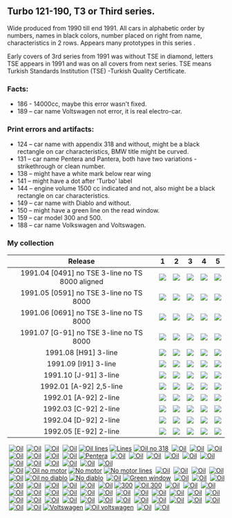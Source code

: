 ## Turbo 121-190, T3 or Third series.

Wide produced from 1990 till end 1991. All cars in alphabetic order by numbers, names
in black colors, number placed on right from name, characteristics in 2 rows. Appears many prototypes in this series .

Early covers of 3rd series from 1991 was without TSE in diamond, letters TSE appears in 1991 and was on all covers from
next series.
TSE means Turkish Standards Institution (TSE) -Turkish Quality Certificate.

### Facts:

* 186 - 14000cc, maybe this error wasn't fixed.
* 189 – car name Voltswagen not error, it is real electro-car.

### Print errors and artifacts:

* 124 – car name with appendix 318 and without, might be a black rectangle on car characteristics, BMW title might be
  curved.
* 131 – car name Pentera and Pantera, both have two variations - strikethrough or clean number.
* 138 – might have a white mark below rear wing
* 141 – might have a dot after 'Turbo' label
* 144 – engine volume 1500 cc indicated and not, also might be a black rectangle on car characteristics.
* 149 – car name with Diablo and without.
* 150 – might have a green line on the read window.
* 159 – car model 300 and 500.
* 188 – car name Volkswagen and Voltswagen.

### My collection

|                     Release                     |                                                             1                                                              |                                                                         2                                                                          |                                                                                 3                                                                                  |                                                             4                                                              |                                                                         5                                                                          |
|:-----------------------------------------------:|:--------------------------------------------------------------------------------------------------------------------------:|:--------------------------------------------------------------------------------------------------------------------------------------------------:|:------------------------------------------------------------------------------------------------------------------------------------------------------------------:|:--------------------------------------------------------------------------------------------------------------------------:|:--------------------------------------------------------------------------------------------------------------------------------------------------:|
| 1991.04 [0491] no TSE 3-line no TS 8000 aligned | [<img src='/collection/gum_wrappers/kent/turbo//missed_outer.png'>](/collection/gum_wrappers/kent/turbo//missed_outer.png) |             [<img src='/collection/gum_wrappers/kent/turbo//missed_outer.png'>](/collection/gum_wrappers/kent/turbo//missed_outer.png)             | [<img src='thumbnails/outer/1991_04{0491}[5]no_TSE_3-line_no_TS_8000_aligned/3.3.png'>](thumbnails/outer/1991_04{0491}[5]no_TSE_3-line_no_TS_8000_aligned/3.3.png) | [<img src='/collection/gum_wrappers/kent/turbo//missed_outer.png'>](/collection/gum_wrappers/kent/turbo//missed_outer.png) |             [<img src='/collection/gum_wrappers/kent/turbo//missed_outer.png'>](/collection/gum_wrappers/kent/turbo//missed_outer.png)             |
|     1991.05 [0591] no TSE 3-line no TS 8000     | [<img src='/collection/gum_wrappers/kent/turbo//missed_outer.png'>](/collection/gum_wrappers/kent/turbo//missed_outer.png) |             [<img src='/collection/gum_wrappers/kent/turbo//missed_outer.png'>](/collection/gum_wrappers/kent/turbo//missed_outer.png)             |                     [<img src='/collection/gum_wrappers/kent/turbo//missed_outer.png'>](/collection/gum_wrappers/kent/turbo//missed_outer.png)                     | [<img src='/collection/gum_wrappers/kent/turbo//missed_outer.png'>](/collection/gum_wrappers/kent/turbo//missed_outer.png) | [<img src='thumbnails/outer/1991_05{0591}[5]no_TSE_3-line_no_TS_8000/5.5.png'>](thumbnails/outer/1991_05{0591}[5]no_TSE_3-line_no_TS_8000/5.5.png) |
|     1991.06 [0691] no TSE 3-line no TS 8000     | [<img src='/collection/gum_wrappers/kent/turbo//missed_outer.png'>](/collection/gum_wrappers/kent/turbo//missed_outer.png) | [<img src='thumbnails/outer/1991_06{0691}[5]no_TSE_3-line_no_TS_8000/2.5.png'>](thumbnails/outer/1991_06{0691}[5]no_TSE_3-line_no_TS_8000/2.5.png) |                     [<img src='/collection/gum_wrappers/kent/turbo//missed_outer.png'>](/collection/gum_wrappers/kent/turbo//missed_outer.png)                     | [<img src='/collection/gum_wrappers/kent/turbo//missed_outer.png'>](/collection/gum_wrappers/kent/turbo//missed_outer.png) |             [<img src='/collection/gum_wrappers/kent/turbo//missed_outer.png'>](/collection/gum_wrappers/kent/turbo//missed_outer.png)             |
|     1991.07 [G-91] no TSE 3-line no TS 8000     | [<img src='/collection/gum_wrappers/kent/turbo//missed_outer.png'>](/collection/gum_wrappers/kent/turbo//missed_outer.png) | [<img src='thumbnails/outer/1991_07{G-91}[5]no_TSE_3-line_no_TS_8000/2.5.png'>](thumbnails/outer/1991_07{G-91}[5]no_TSE_3-line_no_TS_8000/2.5.png) |         [<img src='thumbnails/outer/1991_07{G-91}[5]no_TSE_3-line_no_TS_8000/3.3.png'>](thumbnails/outer/1991_07{G-91}[5]no_TSE_3-line_no_TS_8000/3.3.png)         | [<img src='/collection/gum_wrappers/kent/turbo//missed_outer.png'>](/collection/gum_wrappers/kent/turbo//missed_outer.png) | [<img src='thumbnails/outer/1991_07{G-91}[5]no_TSE_3-line_no_TS_8000/5.5.png'>](thumbnails/outer/1991_07{G-91}[5]no_TSE_3-line_no_TS_8000/5.5.png) |
|              1991.08 [H91] 3-line               |        [<img src='thumbnails/outer/1991_08{H91}[5]3-line/1.4.png'>](thumbnails/outer/1991_08{H91}[5]3-line/1.4.png)        |                    [<img src='thumbnails/outer/1991_08{H91}[5]3-line/2.5.png'>](thumbnails/outer/1991_08{H91}[5]3-line/2.5.png)                    |                            [<img src='thumbnails/outer/1991_08{H91}[5]3-line/3.5.png'>](thumbnails/outer/1991_08{H91}[5]3-line/3.5.png)                            |        [<img src='thumbnails/outer/1991_08{H91}[5]3-line/4.5.png'>](thumbnails/outer/1991_08{H91}[5]3-line/4.5.png)        |                    [<img src='thumbnails/outer/1991_08{H91}[5]3-line/5.5.png'>](thumbnails/outer/1991_08{H91}[5]3-line/5.5.png)                    |
|              1991.09 [I91] 3-line               |        [<img src='thumbnails/outer/1991_09{I91}[5]3-line/1.4.png'>](thumbnails/outer/1991_09{I91}[5]3-line/1.4.png)        |                    [<img src='thumbnails/outer/1991_09{I91}[5]3-line/2.5.png'>](thumbnails/outer/1991_09{I91}[5]3-line/2.5.png)                    |                            [<img src='thumbnails/outer/1991_09{I91}[5]3-line/3.5.png'>](thumbnails/outer/1991_09{I91}[5]3-line/3.5.png)                            |        [<img src='thumbnails/outer/1991_09{I91}[5]3-line/4.4.png'>](thumbnails/outer/1991_09{I91}[5]3-line/4.4.png)        |                    [<img src='thumbnails/outer/1991_09{I91}[5]3-line/5.5.png'>](thumbnails/outer/1991_09{I91}[5]3-line/5.5.png)                    |
|              1991.10 [J-91] 3-line              |       [<img src='thumbnails/outer/1991_10{J-91}[5]3-line/1.5.png'>](thumbnails/outer/1991_10{J-91}[5]3-line/1.5.png)       |                   [<img src='thumbnails/outer/1991_10{J-91}[5]3-line/2.5.png'>](thumbnails/outer/1991_10{J-91}[5]3-line/2.5.png)                   |                           [<img src='thumbnails/outer/1991_10{J-91}[5]3-line/3.5.png'>](thumbnails/outer/1991_10{J-91}[5]3-line/3.5.png)                           |       [<img src='thumbnails/outer/1991_10{J-91}[5]3-line/4.5.png'>](thumbnails/outer/1991_10{J-91}[5]3-line/4.5.png)       |                   [<img src='thumbnails/outer/1991_10{J-91}[5]3-line/5.5.png'>](thumbnails/outer/1991_10{J-91}[5]3-line/5.5.png)                   |
|             1992.01 [A-92] 2,5-line             |     [<img src='thumbnails/outer/1992_01{A-92}[5]2,5-line/1.3.png'>](thumbnails/outer/1992_01{A-92}[5]2,5-line/1.3.png)     |             [<img src='/collection/gum_wrappers/kent/turbo//missed_outer.png'>](/collection/gum_wrappers/kent/turbo//missed_outer.png)             |                     [<img src='/collection/gum_wrappers/kent/turbo//missed_outer.png'>](/collection/gum_wrappers/kent/turbo//missed_outer.png)                     |     [<img src='thumbnails/outer/1992_01{A-92}[5]2,5-line/4.5.png'>](thumbnails/outer/1992_01{A-92}[5]2,5-line/4.5.png)     |                 [<img src='thumbnails/outer/1992_01{A-92}[5]2,5-line/5.5.png'>](thumbnails/outer/1992_01{A-92}[5]2,5-line/5.5.png)                 |
|              1992.01 [A-92] 2-line              |       [<img src='thumbnails/outer/1992_01{A-92}[5]2-line/1.4.png'>](thumbnails/outer/1992_01{A-92}[5]2-line/1.4.png)       |                   [<img src='thumbnails/outer/1992_01{A-92}[5]2-line/2.5.png'>](thumbnails/outer/1992_01{A-92}[5]2-line/2.5.png)                   |                     [<img src='/collection/gum_wrappers/kent/turbo//missed_outer.png'>](/collection/gum_wrappers/kent/turbo//missed_outer.png)                     |       [<img src='thumbnails/outer/1992_01{A-92}[5]2-line/4.4.png'>](thumbnails/outer/1992_01{A-92}[5]2-line/4.4.png)       |                   [<img src='thumbnails/outer/1992_01{A-92}[5]2-line/5.5.png'>](thumbnails/outer/1992_01{A-92}[5]2-line/5.5.png)                   |
|              1992.03 [C-92] 2-line              |       [<img src='thumbnails/outer/1992_03{C-92}[5]2-line/1.5.png'>](thumbnails/outer/1992_03{C-92}[5]2-line/1.5.png)       |                   [<img src='thumbnails/outer/1992_03{C-92}[5]2-line/2.5.png'>](thumbnails/outer/1992_03{C-92}[5]2-line/2.5.png)                   |                     [<img src='/collection/gum_wrappers/kent/turbo//missed_outer.png'>](/collection/gum_wrappers/kent/turbo//missed_outer.png)                     |       [<img src='thumbnails/outer/1992_03{C-92}[5]2-line/4.5.png'>](thumbnails/outer/1992_03{C-92}[5]2-line/4.5.png)       |                   [<img src='thumbnails/outer/1992_03{C-92}[5]2-line/5.5.png'>](thumbnails/outer/1992_03{C-92}[5]2-line/5.5.png)                   |
|              1992.04 [D-92] 2-line              |       [<img src='thumbnails/outer/1992_04{D-92}[5]2-line/1.5.png'>](thumbnails/outer/1992_04{D-92}[5]2-line/1.5.png)       |                   [<img src='thumbnails/outer/1992_04{D-92}[5]2-line/2.5.png'>](thumbnails/outer/1992_04{D-92}[5]2-line/2.5.png)                   |                           [<img src='thumbnails/outer/1992_04{D-92}[5]2-line/3.5.png'>](thumbnails/outer/1992_04{D-92}[5]2-line/3.5.png)                           |       [<img src='thumbnails/outer/1992_04{D-92}[5]2-line/4.5.png'>](thumbnails/outer/1992_04{D-92}[5]2-line/4.5.png)       |                   [<img src='thumbnails/outer/1992_04{D-92}[5]2-line/5.4.png'>](thumbnails/outer/1992_04{D-92}[5]2-line/5.4.png)                   |
|              1992.05 [E-92] 2-line              |       [<img src='thumbnails/outer/1992_05{E-92}[5]2-line/1.5.png'>](thumbnails/outer/1992_05{E-92}[5]2-line/1.5.png)       |                   [<img src='thumbnails/outer/1992_05{E-92}[5]2-line/2.5.png'>](thumbnails/outer/1992_05{E-92}[5]2-line/2.5.png)                   |                           [<img src='thumbnails/outer/1992_05{E-92}[5]2-line/3.5.png'>](thumbnails/outer/1992_05{E-92}[5]2-line/3.5.png)                           |       [<img src='thumbnails/outer/1992_05{E-92}[5]2-line/4.4.png'>](thumbnails/outer/1992_05{E-92}[5]2-line/4.4.png)       |                   [<img src='thumbnails/outer/1992_05{E-92}[5]2-line/5.5.png'>](thumbnails/outer/1992_05{E-92}[5]2-line/5.5.png)                   |

<span style="display: inline-block;">
	<a href='thumbnails/inner/121.4.png' title=''><img src='thumbnails/inner/121.4.png' alt=''></a>
	<a href='thumbnails/inner/121.oil.4.png' title='Oil'><img src='thumbnails/inner/121.oil.4.png' alt='Oil'></a>
</span>
<span style="display: inline-block;">
	<a href='thumbnails/inner/122.5.png' title=''><img src='thumbnails/inner/122.5.png' alt=''></a>
	<a href='thumbnails/inner/122.oil.4.png' title='Oil'><img src='thumbnails/inner/122.oil.4.png' alt='Oil'></a>
</span>
<span style="display: inline-block;">
	<a href='thumbnails/inner/123.4.png' title=''><img src='thumbnails/inner/123.4.png' alt=''></a>
	<a href='thumbnails/inner/123.oil.0.png' title='Oil'><img src='thumbnails/inner/123.oil.0.png' alt='Oil'></a>
</span>
<span style="display: inline-block;">
	<a href='thumbnails/inner/124.4.png' title=''><img src='thumbnails/inner/124.4.png' alt=''></a>
	<a href='thumbnails/inner/124.oil.0.png' title='Oil'><img src='thumbnails/inner/124.oil.0.png' alt='Oil'></a>
	<a href='thumbnails/inner/124.oil_lines.3.png' title='Oil lines'><img src='thumbnails/inner/124.oil_lines.3.png' alt='Oil lines'></a>
	<a href='thumbnails/inner/124.lines.3.png' title='Lines'><img src='thumbnails/inner/124.lines.3.png' alt='Lines'></a>
	<a href='thumbnails/inner/124.oil_no_318.4.png' title='Oil no 318'><img src='thumbnails/inner/124.oil_no_318.4.png' alt='Oil no 318'></a>
</span>
<span style="display: inline-block;">
	<a href='thumbnails/inner/125.5.png' title=''><img src='thumbnails/inner/125.5.png' alt=''></a>
	<a href='thumbnails/inner/125.oil.5.png' title='Oil'><img src='thumbnails/inner/125.oil.5.png' alt='Oil'></a>
</span>
<span style="display: inline-block;">
	<a href='thumbnails/inner/126.4.png' title=''><img src='thumbnails/inner/126.4.png' alt=''></a>
	<a href='thumbnails/inner/126.oil.5.png' title='Oil'><img src='thumbnails/inner/126.oil.5.png' alt='Oil'></a>
</span>
<span style="display: inline-block;">
	<a href='thumbnails/inner/127.5.png' title=''><img src='thumbnails/inner/127.5.png' alt=''></a>
	<a href='thumbnails/inner/127.oil.0.png' title='Oil'><img src='thumbnails/inner/127.oil.0.png' alt='Oil'></a>
</span>
<span style="display: inline-block;">
	<a href='thumbnails/inner/128.5.png' title=''><img src='thumbnails/inner/128.5.png' alt=''></a>
	<a href='thumbnails/inner/128.oil.4.png' title='Oil'><img src='thumbnails/inner/128.oil.4.png' alt='Oil'></a>
</span>
<span style="display: inline-block;">
	<a href='thumbnails/inner/129.4.png' title=''><img src='thumbnails/inner/129.4.png' alt=''></a>
	<a href='thumbnails/inner/129.oil.0.png' title='Oil'><img src='thumbnails/inner/129.oil.0.png' alt='Oil'></a>
</span>
<span style="display: inline-block;">
	<a href='thumbnails/inner/130.5.png' title=''><img src='thumbnails/inner/130.5.png' alt=''></a>
	<a href='thumbnails/inner/130.oil.4.png' title='Oil'><img src='thumbnails/inner/130.oil.4.png' alt='Oil'></a>
</span>
<span style="display: inline-block;">
	<a href='thumbnails/inner/131.3.png' title=''><img src='thumbnails/inner/131.3.png' alt=''></a>
	<a href='thumbnails/inner/131.oil.0.png' title='Oil'><img src='thumbnails/inner/131.oil.0.png' alt='Oil'></a>
	<a href='thumbnails/inner/131.pentera.5.png' title='Pentera'><img src='thumbnails/inner/131.pentera.5.png' alt='Pentera'></a>
</span>
<span style="display: inline-block;">
	<a href='thumbnails/inner/132.4.png' title=''><img src='thumbnails/inner/132.4.png' alt=''></a>
	<a href='thumbnails/inner/132.oil.4.png' title='Oil'><img src='thumbnails/inner/132.oil.4.png' alt='Oil'></a>
</span>
<span style="display: inline-block;">
	<a href='thumbnails/inner/133.5.png' title=''><img src='thumbnails/inner/133.5.png' alt=''></a>
	<a href='thumbnails/inner/133.oil.0.png' title='Oil'><img src='thumbnails/inner/133.oil.0.png' alt='Oil'></a>
</span>
<span style="display: inline-block;">
	<a href='thumbnails/inner/134.5.png' title=''><img src='thumbnails/inner/134.5.png' alt=''></a>
	<a href='thumbnails/inner/134.oil.5.png' title='Oil'><img src='thumbnails/inner/134.oil.5.png' alt='Oil'></a>
</span>
<span style="display: inline-block;">
	<a href='thumbnails/inner/135.4.png' title=''><img src='thumbnails/inner/135.4.png' alt=''></a>
	<a href='thumbnails/inner/135.oil.5.png' title='Oil'><img src='thumbnails/inner/135.oil.5.png' alt='Oil'></a>
</span>
<span style="display: inline-block;">
	<a href='thumbnails/inner/136.5.png' title=''><img src='thumbnails/inner/136.5.png' alt=''></a>
	<a href='thumbnails/inner/136.oil.5.png' title='Oil'><img src='thumbnails/inner/136.oil.5.png' alt='Oil'></a>
</span>
<span style="display: inline-block;">
	<a href='thumbnails/inner/137.5.png' title=''><img src='thumbnails/inner/137.5.png' alt=''></a>
	<a href='thumbnails/inner/137.oil.5.png' title='Oil'><img src='thumbnails/inner/137.oil.5.png' alt='Oil'></a>
</span>
<span style="display: inline-block;">
	<a href='thumbnails/inner/138.0.png' title=''><img src='thumbnails/inner/138.0.png' alt=''></a>
	<a href='thumbnails/inner/138.oil.4.png' title='Oil'><img src='thumbnails/inner/138.oil.4.png' alt='Oil'></a>
</span>
<span style="display: inline-block;">
	<a href='thumbnails/inner/139.4.png' title=''><img src='thumbnails/inner/139.4.png' alt=''></a>
	<a href='thumbnails/inner/139.oil.4.png' title='Oil'><img src='thumbnails/inner/139.oil.4.png' alt='Oil'></a>
</span>
<span style="display: inline-block;">
	<a href='thumbnails/inner/140.4.png' title=''><img src='thumbnails/inner/140.4.png' alt=''></a>
	<a href='thumbnails/inner/140.oil.4.png' title='Oil'><img src='thumbnails/inner/140.oil.4.png' alt='Oil'></a>
</span>
<span style="display: inline-block;">
	<a href='thumbnails/inner/141.5.png' title=''><img src='thumbnails/inner/141.5.png' alt=''></a>
	<a href='thumbnails/inner/141.oil.3.png' title='Oil'><img src='thumbnails/inner/141.oil.3.png' alt='Oil'></a>
</span>
<span style="display: inline-block;">
	<a href='thumbnails/inner/142.5.png' title=''><img src='thumbnails/inner/142.5.png' alt=''></a>
	<a href='thumbnails/inner/142.oil.0.png' title='Oil'><img src='thumbnails/inner/142.oil.0.png' alt='Oil'></a>
</span>
<span style="display: inline-block;">
	<a href='thumbnails/inner/143.5.png' title=''><img src='thumbnails/inner/143.5.png' alt=''></a>
	<a href='thumbnails/inner/143.oil.5.png' title='Oil'><img src='thumbnails/inner/143.oil.5.png' alt='Oil'></a>
</span>
<span style="display: inline-block;">
	<a href='thumbnails/inner/144.5.png' title=''><img src='thumbnails/inner/144.5.png' alt=''></a>
	<a href='thumbnails/inner/144.oil.0.png' title='Oil'><img src='thumbnails/inner/144.oil.0.png' alt='Oil'></a>
	<a href='thumbnails/inner/144.oil_no_motor.3.png' title='Oil no motor'><img src='thumbnails/inner/144.oil_no_motor.3.png' alt='Oil no motor'></a>
	<a href='thumbnails/inner/144.no_motor.5.png' title='No motor'><img src='thumbnails/inner/144.no_motor.5.png' alt='No motor'></a>
	<a href='thumbnails/inner/144.no_motor_lines.4.png' title='No motor lines'><img src='thumbnails/inner/144.no_motor_lines.4.png' alt='No motor lines'></a>
</span>
<span style="display: inline-block;">
	<a href='thumbnails/inner/145.5.png' title=''><img src='thumbnails/inner/145.5.png' alt=''></a>
	<a href='thumbnails/inner/145.oil.5.png' title='Oil'><img src='thumbnails/inner/145.oil.5.png' alt='Oil'></a>
</span>
<span style="display: inline-block;">
	<a href='thumbnails/inner/146.5.png' title=''><img src='thumbnails/inner/146.5.png' alt=''></a>
	<a href='thumbnails/inner/146.oil.4.png' title='Oil'><img src='thumbnails/inner/146.oil.4.png' alt='Oil'></a>
</span>
<span style="display: inline-block;">
	<a href='thumbnails/inner/147.5.png' title=''><img src='thumbnails/inner/147.5.png' alt=''></a>
	<a href='thumbnails/inner/147.oil.4.png' title='Oil'><img src='thumbnails/inner/147.oil.4.png' alt='Oil'></a>
</span>
<span style="display: inline-block;">
	<a href='thumbnails/inner/148.5.png' title=''><img src='thumbnails/inner/148.5.png' alt=''></a>
	<a href='thumbnails/inner/148.oil.4.png' title='Oil'><img src='thumbnails/inner/148.oil.4.png' alt='Oil'></a>
</span>
<span style="display: inline-block;">
	<a href='thumbnails/inner/149.0.png' title=''><img src='thumbnails/inner/149.0.png' alt=''></a>
	<a href='thumbnails/inner/149.oil.0.png' title='Oil'><img src='thumbnails/inner/149.oil.0.png' alt='Oil'></a>
	<a href='thumbnails/inner/149.oil_no_diablo.3.png' title='Oil no diablo'><img src='thumbnails/inner/149.oil_no_diablo.3.png' alt='Oil no diablo'></a>
	<a href='thumbnails/inner/149.no_diablo.3.png' title='No diablo'><img src='thumbnails/inner/149.no_diablo.3.png' alt='No diablo'></a>
</span>
<span style="display: inline-block;">
	<a href='thumbnails/inner/150.5.png' title=''><img src='thumbnails/inner/150.5.png' alt=''></a>
	<a href='thumbnails/inner/150.oil.5.png' title='Oil'><img src='thumbnails/inner/150.oil.5.png' alt='Oil'></a>
	<a href='thumbnails/inner/150.green_window.5.png' title='Green window'><img src='thumbnails/inner/150.green_window.5.png' alt='Green window'></a>
</span>
<span style="display: inline-block;">
	<a href='thumbnails/inner/151.0.png' title=''><img src='thumbnails/inner/151.0.png' alt=''></a>
	<a href='thumbnails/inner/151.oil.4.png' title='Oil'><img src='thumbnails/inner/151.oil.4.png' alt='Oil'></a>
</span>
<span style="display: inline-block;">
	<a href='thumbnails/inner/152.5.png' title=''><img src='thumbnails/inner/152.5.png' alt=''></a>
	<a href='thumbnails/inner/152.oil.5.png' title='Oil'><img src='thumbnails/inner/152.oil.5.png' alt='Oil'></a>
</span>
<span style="display: inline-block;">
	<a href='thumbnails/inner/153.5.png' title=''><img src='thumbnails/inner/153.5.png' alt=''></a>
	<a href='thumbnails/inner/153.oil.4.png' title='Oil'><img src='thumbnails/inner/153.oil.4.png' alt='Oil'></a>
</span>
<span style="display: inline-block;">
	<a href='thumbnails/inner/154.5.png' title=''><img src='thumbnails/inner/154.5.png' alt=''></a>
	<a href='thumbnails/inner/154.oil.5.png' title='Oil'><img src='thumbnails/inner/154.oil.5.png' alt='Oil'></a>
</span>
<span style="display: inline-block;">
	<a href='thumbnails/inner/155.4.png' title=''><img src='thumbnails/inner/155.4.png' alt=''></a>
	<a href='thumbnails/inner/155.oil.0.png' title='Oil'><img src='thumbnails/inner/155.oil.0.png' alt='Oil'></a>
</span>
<span style="display: inline-block;">
	<a href='thumbnails/inner/156.5.png' title=''><img src='thumbnails/inner/156.5.png' alt=''></a>
	<a href='thumbnails/inner/156.oil.4.png' title='Oil'><img src='thumbnails/inner/156.oil.4.png' alt='Oil'></a>
</span>
<span style="display: inline-block;">
	<a href='thumbnails/inner/157.4.png' title=''><img src='thumbnails/inner/157.4.png' alt=''></a>
	<a href='thumbnails/inner/157.oil.0.png' title='Oil'><img src='thumbnails/inner/157.oil.0.png' alt='Oil'></a>
</span>
<span style="display: inline-block;">
	<a href='thumbnails/inner/158.4.png' title=''><img src='thumbnails/inner/158.4.png' alt=''></a>
	<a href='thumbnails/inner/158.oil.4.png' title='Oil'><img src='thumbnails/inner/158.oil.4.png' alt='Oil'></a>
</span>
<span style="display: inline-block;">
	<a href='thumbnails/inner/159.4.png' title=''><img src='thumbnails/inner/159.4.png' alt=''></a>
	<a href='thumbnails/inner/159.oil.0.png' title='Oil'><img src='thumbnails/inner/159.oil.0.png' alt='Oil'></a>
	<a href='thumbnails/inner/159.300.5.png' title='300'><img src='thumbnails/inner/159.300.5.png' alt='300'></a>
	<a href='thumbnails/inner/159.oil_300.4.png' title='Oil 300'><img src='thumbnails/inner/159.oil_300.4.png' alt='Oil 300'></a>
</span>
<span style="display: inline-block;">
	<a href='thumbnails/inner/160.5.png' title=''><img src='thumbnails/inner/160.5.png' alt=''></a>
	<a href='thumbnails/inner/160.oil.0.png' title='Oil'><img src='thumbnails/inner/160.oil.0.png' alt='Oil'></a>
</span>
<span style="display: inline-block;">
	<a href='thumbnails/inner/161.5.png' title=''><img src='thumbnails/inner/161.5.png' alt=''></a>
	<a href='thumbnails/inner/161.oil.4.png' title='Oil'><img src='thumbnails/inner/161.oil.4.png' alt='Oil'></a>
</span>
<span style="display: inline-block;">
	<a href='thumbnails/inner/162.5.png' title=''><img src='thumbnails/inner/162.5.png' alt=''></a>
	<a href='thumbnails/inner/162.oil.0.png' title='Oil'><img src='thumbnails/inner/162.oil.0.png' alt='Oil'></a>
</span>
<span style="display: inline-block;">
	<a href='thumbnails/inner/163.5.png' title=''><img src='thumbnails/inner/163.5.png' alt=''></a>
	<a href='thumbnails/inner/163.oil.0.png' title='Oil'><img src='thumbnails/inner/163.oil.0.png' alt='Oil'></a>
</span>
<span style="display: inline-block;">
	<a href='thumbnails/inner/164.5.png' title=''><img src='thumbnails/inner/164.5.png' alt=''></a>
	<a href='thumbnails/inner/164.oil.5.png' title='Oil'><img src='thumbnails/inner/164.oil.5.png' alt='Oil'></a>
</span>
<span style="display: inline-block;">
	<a href='thumbnails/inner/165.4.png' title=''><img src='thumbnails/inner/165.4.png' alt=''></a>
	<a href='thumbnails/inner/165.oil.0.png' title='Oil'><img src='thumbnails/inner/165.oil.0.png' alt='Oil'></a>
</span>
<span style="display: inline-block;">
	<a href='thumbnails/inner/166.5.png' title=''><img src='thumbnails/inner/166.5.png' alt=''></a>
	<a href='thumbnails/inner/166.oil.0.png' title='Oil'><img src='thumbnails/inner/166.oil.0.png' alt='Oil'></a>
</span>
<span style="display: inline-block;">
	<a href='thumbnails/inner/167.5.png' title=''><img src='thumbnails/inner/167.5.png' alt=''></a>
	<a href='thumbnails/inner/167.oil.0.png' title='Oil'><img src='thumbnails/inner/167.oil.0.png' alt='Oil'></a>
</span>
<span style="display: inline-block;">
	<a href='thumbnails/inner/168.5.png' title=''><img src='thumbnails/inner/168.5.png' alt=''></a>
	<a href='thumbnails/inner/168.oil.4.png' title='Oil'><img src='thumbnails/inner/168.oil.4.png' alt='Oil'></a>
</span>
<span style="display: inline-block;">
	<a href='thumbnails/inner/169.5.png' title=''><img src='thumbnails/inner/169.5.png' alt=''></a>
	<a href='thumbnails/inner/169.oil.5.png' title='Oil'><img src='thumbnails/inner/169.oil.5.png' alt='Oil'></a>
</span>
<span style="display: inline-block;">
	<a href='thumbnails/inner/170.5.png' title=''><img src='thumbnails/inner/170.5.png' alt=''></a>
	<a href='thumbnails/inner/170.oil.4.png' title='Oil'><img src='thumbnails/inner/170.oil.4.png' alt='Oil'></a>
</span>
<span style="display: inline-block;">
	<a href='thumbnails/inner/171.5.png' title=''><img src='thumbnails/inner/171.5.png' alt=''></a>
	<a href='thumbnails/inner/171.oil.5.png' title='Oil'><img src='thumbnails/inner/171.oil.5.png' alt='Oil'></a>
</span>
<span style="display: inline-block;">
	<a href='thumbnails/inner/172.5.png' title=''><img src='thumbnails/inner/172.5.png' alt=''></a>
	<a href='thumbnails/inner/172.oil.5.png' title='Oil'><img src='thumbnails/inner/172.oil.5.png' alt='Oil'></a>
</span>
<span style="display: inline-block;">
	<a href='thumbnails/inner/173.5.png' title=''><img src='thumbnails/inner/173.5.png' alt=''></a>
	<a href='thumbnails/inner/173.oil.0.png' title='Oil'><img src='thumbnails/inner/173.oil.0.png' alt='Oil'></a>
</span>
<span style="display: inline-block;">
	<a href='thumbnails/inner/174.5.png' title=''><img src='thumbnails/inner/174.5.png' alt=''></a>
	<a href='thumbnails/inner/174.oil.4.png' title='Oil'><img src='thumbnails/inner/174.oil.4.png' alt='Oil'></a>
</span>
<span style="display: inline-block;">
	<a href='thumbnails/inner/175.5.png' title=''><img src='thumbnails/inner/175.5.png' alt=''></a>
	<a href='thumbnails/inner/175.oil.0.png' title='Oil'><img src='thumbnails/inner/175.oil.0.png' alt='Oil'></a>
</span>
<span style="display: inline-block;">
	<a href='thumbnails/inner/176.5.png' title=''><img src='thumbnails/inner/176.5.png' alt=''></a>
	<a href='thumbnails/inner/176.oil.4.png' title='Oil'><img src='thumbnails/inner/176.oil.4.png' alt='Oil'></a>
</span>
<span style="display: inline-block;">
	<a href='thumbnails/inner/177.5.png' title=''><img src='thumbnails/inner/177.5.png' alt=''></a>
	<a href='thumbnails/inner/177.oil.5.png' title='Oil'><img src='thumbnails/inner/177.oil.5.png' alt='Oil'></a>
</span>
<span style="display: inline-block;">
	<a href='thumbnails/inner/178.5.png' title=''><img src='thumbnails/inner/178.5.png' alt=''></a>
	<a href='thumbnails/inner/178.oil.5.png' title='Oil'><img src='thumbnails/inner/178.oil.5.png' alt='Oil'></a>
</span>
<span style="display: inline-block;">
	<a href='thumbnails/inner/179.5.png' title=''><img src='thumbnails/inner/179.5.png' alt=''></a>
	<a href='thumbnails/inner/179.oil.0.png' title='Oil'><img src='thumbnails/inner/179.oil.0.png' alt='Oil'></a>
</span>
<span style="display: inline-block;">
	<a href='thumbnails/inner/180.5.png' title=''><img src='thumbnails/inner/180.5.png' alt=''></a>
	<a href='thumbnails/inner/180.oil.0.png' title='Oil'><img src='thumbnails/inner/180.oil.0.png' alt='Oil'></a>
</span>
<span style="display: inline-block;">
	<a href='thumbnails/inner/181.5.png' title=''><img src='thumbnails/inner/181.5.png' alt=''></a>
	<a href='thumbnails/inner/181.oil.5.png' title='Oil'><img src='thumbnails/inner/181.oil.5.png' alt='Oil'></a>
</span>
<span style="display: inline-block;">
	<a href='thumbnails/inner/182.4.png' title=''><img src='thumbnails/inner/182.4.png' alt=''></a>
	<a href='thumbnails/inner/182.oil.0.png' title='Oil'><img src='thumbnails/inner/182.oil.0.png' alt='Oil'></a>
</span>
<span style="display: inline-block;">
	<a href='thumbnails/inner/183.4.png' title=''><img src='thumbnails/inner/183.4.png' alt=''></a>
	<a href='thumbnails/inner/183.oil.5.png' title='Oil'><img src='thumbnails/inner/183.oil.5.png' alt='Oil'></a>
</span>
<span style="display: inline-block;">
	<a href='thumbnails/inner/184.5.png' title=''><img src='thumbnails/inner/184.5.png' alt=''></a>
	<a href='thumbnails/inner/184.oil.5.png' title='Oil'><img src='thumbnails/inner/184.oil.5.png' alt='Oil'></a>
</span>
<span style="display: inline-block;">
	<a href='thumbnails/inner/185.5.png' title=''><img src='thumbnails/inner/185.5.png' alt=''></a>
	<a href='thumbnails/inner/185.oil.5.png' title='Oil'><img src='thumbnails/inner/185.oil.5.png' alt='Oil'></a>
</span>
<span style="display: inline-block;">
	<a href='thumbnails/inner/186.4.png' title=''><img src='thumbnails/inner/186.4.png' alt=''></a>
	<a href='thumbnails/inner/186.oil.5.png' title='Oil'><img src='thumbnails/inner/186.oil.5.png' alt='Oil'></a>
</span>
<span style="display: inline-block;">
	<a href='thumbnails/inner/187.4.png' title=''><img src='thumbnails/inner/187.4.png' alt=''></a>
	<a href='thumbnails/inner/187.oil.5.png' title='Oil'><img src='thumbnails/inner/187.oil.5.png' alt='Oil'></a>
</span>
<span style="display: inline-block;">
	<a href='thumbnails/inner/188.5.png' title=''><img src='thumbnails/inner/188.5.png' alt=''></a>
	<a href='thumbnails/inner/188.oil.5.png' title='Oil'><img src='thumbnails/inner/188.oil.5.png' alt='Oil'></a>
	<a href='thumbnails/inner/188.voltswagen.3.png' title='Voltswagen'><img src='thumbnails/inner/188.voltswagen.3.png' alt='Voltswagen'></a>
	<a href='thumbnails/inner/188.oil_voltswagen.5.png' title='Oil voltswagen'><img src='thumbnails/inner/188.oil_voltswagen.5.png' alt='Oil voltswagen'></a>
</span>
<span style="display: inline-block;">
	<a href='thumbnails/inner/189.5.png' title=''><img src='thumbnails/inner/189.5.png' alt=''></a>
	<a href='thumbnails/inner/189.oil.4.png' title='Oil'><img src='thumbnails/inner/189.oil.4.png' alt='Oil'></a>
</span>
<span style="display: inline-block;">
	<a href='thumbnails/inner/190.5.png' title=''><img src='thumbnails/inner/190.5.png' alt=''></a>
	<a href='thumbnails/inner/190.oil.4.png' title='Oil'><img src='thumbnails/inner/190.oil.4.png' alt='Oil'></a>
</span>

